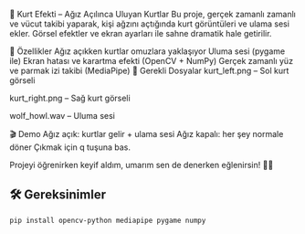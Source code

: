 🐺 Kurt Efekti – Ağız Açılınca Uluyan Kurtlar
Bu proje, gerçek zamanlı zamanlı ve vücut takibi yaparak, kişi ağzını açtığında kurt görüntüleri ve ulama sesi ekler. Görsel efektler ve ekran ayarları ile sahne dramatik hale getirilir.

🚀 Özellikler
Ağız açıkken kurtlar omuzlara yaklaşıyor
Uluma sesi (pygame ile)
Ekran hatası ve karartma efekti (OpenCV + NumPy)
Gerçek zamanlı yüz ve parmak izi takibi (MediaPipe)
📁 Gerekli Dosyalar
kurt_left.png – Sol kurt görseli

kurt_right.png – Sağ kurt görseli

wolf_howl.wav – Uluma sesi

🎬 Demo
Ağız açık: kurtlar gelir + ulama sesi
Ağız kapalı: her şey normale döner
Çıkmak için q tuşuna bas.

Projeyi öğrenirken keyif aldım, umarım sen de denerken eğlenirsin! 🤘🐺


## 🛠️ Gereksinimler
```bash
pip install opencv-python mediapipe pygame numpy
